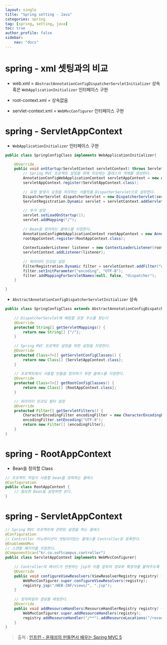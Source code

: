```yaml
---
layout: single
title: "Spring setting - Java"
categories: spring
tag: [spring, setting, java]
toc: true
author_profile: false
sidebar:
    nav: "docs"
---
```


# spring - xml 셋팅과의 비교
- web.xml = `AbstractAnnotationConfigDispatcherServletInitializer` 상속  
            혹은 `WebApplicationInitializer` 인터페이스 구현

- root-context.xml = 상속없음
- servlet-context.xml = `WebMvcConfigurer` 인터페이스 구현

# spring - ServletAppContext
- `WebApplicationInitializer` 인터페이스 구현

```java
public class SpringConfigClass implements WebApplicationInitializer{

	@Override
	public void onStartup(ServletContext servletContext) throws ServletException {
		// Spring MVC 프로젝트 설정을 위해 작성하는 클래스의 객체를 생성한다.
		AnnotationConfigWebApplicationContext servletAppContext = new AnnotationConfigWebApplicationContext();
		servletAppContext.register(ServletAppContext.class);
		
		// 요청 발생시 요청을 처리하는 서블릿을 DispacherServlet으로 설정한다.
		DispatcherServlet dispatcherServlet = new DispatcherServlet(servletAppContext);
		ServletRegistration.Dynamic servlet = servletContext.addServlet("dispatcher", dispatcherServlet);
		
		// 부가 설정
		servlet.setLoadOnStartup(1);
		servlet.addMapping("/");
		
		// Bean을 정의하는 클래스를 지정한다.
		AnnotationConfigWebApplicationContext rootAppContext = new AnnotationConfigWebApplicationContext();
		rootAppContext.register(RootAppContext.class);
		
		ContextLoaderListener listener = new ContextLoaderListener(rootAppContext);
		servletContext.addListener(listener);
		
		// 파라미터 인코딩 설정
		FilterRegistration.Dynamic filter = servletContext.addFilter("encodingFilter", CharacterEncodingFilter.class);
		filter.setInitParameter("encoding", "UTF-8");
		filter.addMappingForServletNames(null, false, "dispatcher");
	}

}
```

- `AbstractAnnotationConfigDispatcherServletInitializer` 상속  

```java
public class SpringConfigClass extends AbstractAnnotationConfigDispatcherServletInitializer{
	
	// DispatcherServlet에 매핑할 요청 주소를 찾는다
	@Override
	protected String[] getServletMappings() {
		return new String[] {"/"};
	}
	
	// Spring MVC 프로젝트 설정을 위한 설정을 지정한다.
	@Override
	protected Class<?>[] getServletConfigClasses() {
		return new Class[] {ServletAppContext.class};
	}
	
	// 프로젝트에서 사용할 빈들을 정의하기 위한 클래스를 지정한다.
	@Override
	protected Class<?>[] getRootConfigClasses() {
		return new Class[] {RootAppContext.class};
	}

	// 파라미터 인코딩 필터 설정
	@Override
	protected Filter[] getServletFilters() {
		CharacterEncodingFilter encodingFilter = new CharacterEncodingFilter();
		encodingFilter.setEncoding("UTF-8");
		return new Filter[] {encodingFilter};
	}
}
```

# spring - RootAppContext
- Bean을 정의할 Class

```java
// 프로젝트 작업시 사용할 bean을 정희하는 클래스
@Configuration
public class RootAppContext {
    // 필요한 Bean을 설정하면 된다.
}
```

# spring - ServletAppContext

```java
// Spring MVC 프로젝트에 관련된 설정을 하는 클래스
@Configuration
// Controller 어노테이션이 셋팅되어있는 클래스를 Controller로 등록한다.
@EnableWebMvc
// 스캔할 패키지를 지정한다.
@ComponentScan("kr.co.softcampus.controller")
public class ServletAppContext implements WebMvcConfigurer{
	
	// Controller의 메서드가 반환하는 jsp의 이름 앞뒤의 경로와 확장자를 붙혀주도록 설정한다.
	@Override
	public void configureViewResolvers(ViewResolverRegistry registry) {
		WebMvcConfigurer.super.configureViewResolvers(registry);
		registry.jsp("/WEB-INF/views/", ".jsp");
	}
	
	// 정적파일의 경로를 매핑한다.
	@Override
	public void addResourceHandlers(ResourceHandlerRegistry registry) {
		WebMvcConfigurer.super.addResourceHandlers(registry);
		registry.addResourceHandler("/**").addResourceLocations("/resources/");
	}
}
```

> 출처 :  [인프런 - 윤재성의 만들면서 배우는 Spring MVC 5](https://www.inflearn.com/course/spring-mvc5-project)